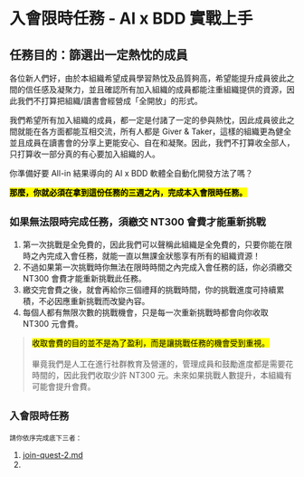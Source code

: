 # 入會限時任務 - AI x BDD 實戰上手

## 任務目的：篩選出一定熱忱的成員

各位新人們好，由於本組織希望成員學習熱忱及品質夠高，希望能提升成員彼此之間的信任感及凝聚力，並且確認所有加入組織的成員都能注重組織提供的資源，因此我們不打算把組織/讀書會經營成「全開放」的形式。

我們希望所有加入組織的成員，都一定是付諸了一定的參與熱忱，因此成員彼此之間就能在各方面都能互相交流，所有人都是 Giver & Taker，這樣的組織更為健全並且成員在讀書會的分享上更能安心、自在和凝聚。因此，我們不打算收全部人，只打算收一部分真的有心要加入組織的人。

你準備好要 All-in 結果導向的 AI x BDD 軟體全自動化開發方法了嗎？

<mark style="background-color:yellow;">**那麼，你就必須在拿到這份任務的三週之內，完成本入會限時任務。**</mark>

## <sup>如果無法限時完成任務，須繳交 NT300 會費才能重新挑戰</sup>

1. 第一次挑戰是全免費的，因此我們可以聲稱此組織是全免費的，只要你能在限時之內完成入會任務，就能一直以無課金狀態享有所有的組織資源！
2. 不過如果第一次挑戰時你無法在限時時間之內完成入會任務的話，你必須繳交 NT300 會費才能重新挑戰此任務。
3. 繳交完會費之後，就會再給你三個禮拜的挑戰時間，你的挑戰進度可持續累積，不必因應重新挑戰而改變內容。
4. 每個人都有無限次數的挑戰機會，只是每一次重新挑戰時都會向你收取 NT300 元會費。

> <mark style="background-color:yellow;">收取會費的目的並不是為了盈利，而是讓挑戰任務的機會受到重視。</mark>\
> \
> 畢竟我們是人工在進行社群教育及營運的，管理成員和鼓勵進度都是需要花時間的，因此我們收取少許 NT300 元。未來如果挑戰人數提升，本組織有可能會提升會費。

## <sup>入會限時任務</sup>

<sup>請你依序完成底下三者：</sup>

1. [join-quest-2.md](join-quest-2.md "mention")
2.
